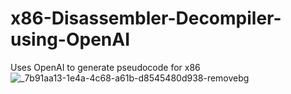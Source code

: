 # x86-Disassembler-Decompiler-using-OpenAI
Uses OpenAI to generate pseudocode for x86
![_7b91aa13-1e4a-4c68-a61b-d8545480d938-removebg](https://github.com/Atrain25/x86-Disassembler-Decompiler-using-OpenAI/assets/77705564/3bd4878d-bc11-49a4-9959-3faabee32fac)

